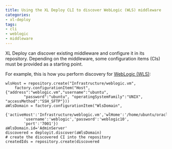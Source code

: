 ```yaml
---
title: Using the XL Deploy CLI to discover WebLogic (WLS) middleware
categories:
- xl-deploy
tags:
- cli
- weblogic
- middleware
---
```


XL Deploy can discover existing middleware and configure it in its repository. Depending on the middleware, some configuration items (CIs) must be provided as a starting point.

For example, this is how you perform discovery for [WebLogic (WLS)](http://docs.xebialabs.com/releases/latest/wls-plugin/wlsPluginManual.html):

    wlsHost = repository.create("Infrastructure/weblogic.vm", 
        factory.configurationItem("Host",{"address":"weblogic.vm","username":"ubuntu",
            "password":"ubuntu", "operatingSystemFamily":"UNIX", "accessMethod":"SSH_SFTP"}))
    aWlsDomain = factory.configurationItem("WlsDomain",
        {'activeHost':'Infrastructure/weblogic.vm','wlHome':'/home/ubuntu/oracle/wls1033/wlserver',
            'username':'weblogic','password':'weblogic10',
            'port':'7001'})
    aWlsDomain.id='AdminServer'
    discovered = deployit.discover(aWlsDomain)
    # create the discovered CI into the repository
    createdIds = repository.create(discovered
